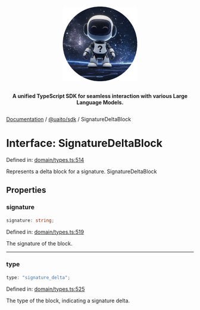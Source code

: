 <div style="display:flex; flex-direction:column; align-items:center;">
<p align="center">
  <img src="../UAITO.png" alt="UAITO Logo" width="200"/>
</p>

<p align="center">
  <strong>A unified TypeScript SDK for seamless interaction with various Large Language Models.</strong>
</p>
</div>

[Documentation](README.md) / [@uaito/sdk](@uaito.sdk.md) / SignatureDeltaBlock

# Interface: SignatureDeltaBlock

Defined in: [domain/types.ts:514](https://github.com/elribonazo/uaito/blob/10c858615d5976b68ccf5217d266c8a90a84a5d9/packages/sdk/src/domain/types.ts#L514)

Represents a delta block for a signature.
 SignatureDeltaBlock

## Properties

### signature

```ts
signature: string;
```

Defined in: [domain/types.ts:519](https://github.com/elribonazo/uaito/blob/10c858615d5976b68ccf5217d266c8a90a84a5d9/packages/sdk/src/domain/types.ts#L519)

The signature of the block.

***

### type

```ts
type: "signature_delta";
```

Defined in: [domain/types.ts:525](https://github.com/elribonazo/uaito/blob/10c858615d5976b68ccf5217d266c8a90a84a5d9/packages/sdk/src/domain/types.ts#L525)

The type of the block, indicating a signature delta.
